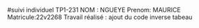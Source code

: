 #suivi individuel TP1-231 NOM : NGUEYE Prenom: MAURICE Matricule:22v2268 Travail réalisé : ajout du code inverse tabeau
